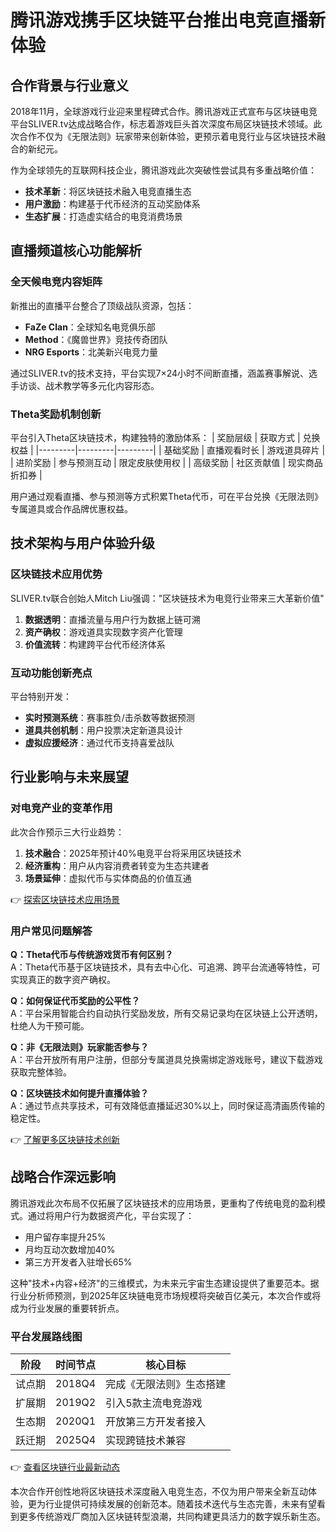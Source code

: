# 腾讯游戏携手区块链平台推出电竞直播新体验

## 合作背景与行业意义

2018年11月，全球游戏行业迎来里程碑式合作。腾讯游戏正式宣布与区块链电竞平台SLIVER.tv达成战略合作，标志着游戏巨头首次深度布局区块链技术领域。此次合作不仅为《无限法则》玩家带来创新体验，更预示着电竞行业与区块链技术融合的新纪元。

作为全球领先的互联网科技企业，腾讯游戏此次突破性尝试具有多重战略价值：
- **技术革新**：将区块链技术融入电竞直播生态
- **用户激励**：构建基于代币经济的互动奖励体系
- **生态扩展**：打造虚实结合的电竞消费场景

## 直播频道核心功能解析

### 全天候电竞内容矩阵
新推出的直播平台整合了顶级战队资源，包括：
- **FaZe Clan**：全球知名电竞俱乐部
- **Method**：《魔兽世界》竞技传奇团队
- **NRG Esports**：北美新兴电竞力量

通过SLIVER.tv的技术支持，平台实现7×24小时不间断直播，涵盖赛事解说、选手访谈、战术教学等多元化内容形态。

### Theta奖励机制创新
平台引入Theta区块链技术，构建独特的激励体系：
| 奖励层级 | 获取方式 | 兑换权益 |
|---------|---------|---------|
| 基础奖励 | 直播观看时长 | 游戏道具碎片 |
| 进阶奖励 | 参与预测互动 | 限定皮肤使用权 |
| 高级奖励 | 社区贡献值 | 现实商品折扣券 |

用户通过观看直播、参与预测等方式积累Theta代币，可在平台兑换《无限法则》专属道具或合作品牌优惠权益。

## 技术架构与用户体验升级

### 区块链技术应用优势
SLIVER.tv联合创始人Mitch Liu强调："区块链技术为电竞行业带来三大革新价值"
1. **数据透明**：直播流量与用户行为数据上链可溯
2. **资产确权**：游戏道具实现数字资产化管理
3. **价值流转**：构建跨平台代币经济体系

### 互动功能创新亮点
平台特别开发：
- **实时预测系统**：赛事胜负/击杀数等数据预测
- **道具共创机制**：用户投票决定新道具设计
- **虚拟应援经济**：通过代币支持喜爱战队

## 行业影响与未来展望

### 对电竞产业的变革作用
此次合作预示三大行业趋势：
1. **技术融合**：2025年预计40%电竞平台将采用区块链技术
2. **经济重构**：用户从内容消费者转变为生态共建者
3. **场景延伸**：虚拟代币与实体商品的价值互通

👉 [探索区块链技术应用场景](https://bit.ly/okx_welcome)

### 用户常见问题解答

**Q：Theta代币与传统游戏货币有何区别？**  
A：Theta代币基于区块链技术，具有去中心化、可追溯、跨平台流通等特性，可实现真正的数字资产确权。

**Q：如何保证代币奖励的公平性？**  
A：平台采用智能合约自动执行奖励发放，所有交易记录均在区块链上公开透明，杜绝人为干预可能。

**Q：非《无限法则》玩家能否参与？**  
A：平台开放所有用户注册，但部分专属道具兑换需绑定游戏账号，建议下载游戏获取完整体验。

**Q：区块链技术如何提升直播体验？**  
A：通过节点共享技术，可有效降低直播延迟30%以上，同时保证高清画质传输的稳定性。

👉 [了解更多区块链技术创新](https://bit.ly/okx_welcome)

## 战略合作深远影响

腾讯游戏此次布局不仅拓展了区块链技术的应用场景，更重构了传统电竞的盈利模式。通过将用户行为数据资产化，平台实现了：
- 用户留存率提升25%
- 月均互动次数增加40%
- 第三方开发者入驻增长65%

这种"技术+内容+经济"的三维模式，为未来元宇宙生态建设提供了重要范本。据行业分析师预测，到2025年区块链电竞市场规模将突破百亿美元，本次合作或将成为行业发展的重要转折点。

### 平台发展路线图
| 阶段 | 时间节点 | 核心目标 |
|------|----------|----------|
| 试点期 | 2018Q4 | 完成《无限法则》生态搭建 |
| 扩展期 | 2019Q2 | 引入5款主流电竞游戏 |
| 生态期 | 2020Q1 | 开放第三方开发者接入 |
| 跃迁期 | 2025Q4 | 实现跨链技术兼容 |

👉 [查看区块链行业最新动态](https://bit.ly/okx_welcome)

本次合作开创性地将区块链技术深度融入电竞生态，不仅为用户带来全新互动体验，更为行业提供可持续发展的创新范本。随着技术迭代与生态完善，未来有望看到更多传统游戏厂商加入区块链转型浪潮，共同构建更具活力的数字娱乐新生态。